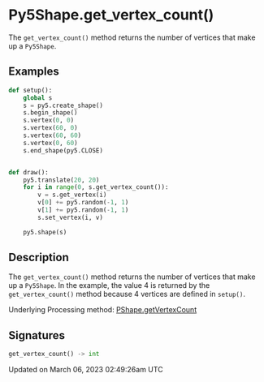 # Py5Shape.get_vertex_count()

The `get_vertex_count()` method returns the number of vertices that make up a `Py5Shape`.

## Examples

<div class="example-table">

<div class="example-row"><div class="example-cell-image">

</div><div class="example-cell-code">

```python
def setup():
    global s
    s = py5.create_shape()
    s.begin_shape()
    s.vertex(0, 0)
    s.vertex(60, 0)
    s.vertex(60, 60)
    s.vertex(0, 60)
    s.end_shape(py5.CLOSE)


def draw():
    py5.translate(20, 20)
    for i in range(0, s.get_vertex_count()):
        v = s.get_vertex(i)
        v[0] += py5.random(-1, 1)
        v[1] += py5.random(-1, 1)
        s.set_vertex(i, v)

    py5.shape(s)
```

</div></div>

</div>

## Description

The `get_vertex_count()` method returns the number of vertices that make up a `Py5Shape`. In the example, the value 4 is returned by the `get_vertex_count()` method because 4 vertices are defined in `setup()`.

Underlying Processing method: [PShape.getVertexCount](https://processing.org/reference/PShape_getVertexCount_.html)

## Signatures

```python
get_vertex_count() -> int
```

Updated on March 06, 2023 02:49:26am UTC
